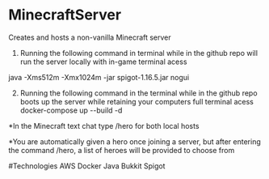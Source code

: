 # MinecraftServer
Creates and hosts a non-vanilla Minecraft server

1. Running the following command in terminal while in the github repo will run the server locally with in-game terminal acess

java -Xms512m -Xmx1024m -jar spigot-1.16.5.jar nogui

2. Running the following command in the terminal while in the github repo boots up the server while retaining your computers full terminal acess
docker-compose up --build -d

*In the Minecraft text chat type /hero <heroname> <username> for both local hosts

*You are automatically given a hero once joining a server, but after
entering the command /hero, a list of heroes will be provided to choose from

#Technologies 
AWS
Docker
Java
Bukkit
Spigot
